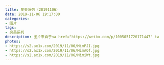 ```yaml
---
title: 臭美系列（20191106）
date: 2019-11-06 19:17:00
categories:
- 图片
tags:
- 臭美系列
description: 图片来自于<a href="https://weibo.com/p/1005051720171447" target="_blank">quanmmmmm</a><br/> “烫个头～”
photos: 
- https://s2.ax1x.com/2019/11/06/MimPJI.jpg
- https://s2.ax1x.com/2019/11/06/MimAQf.jpg
- https://s2.ax1x.com/2019/11/06/MimiWt.jpg
---
```


